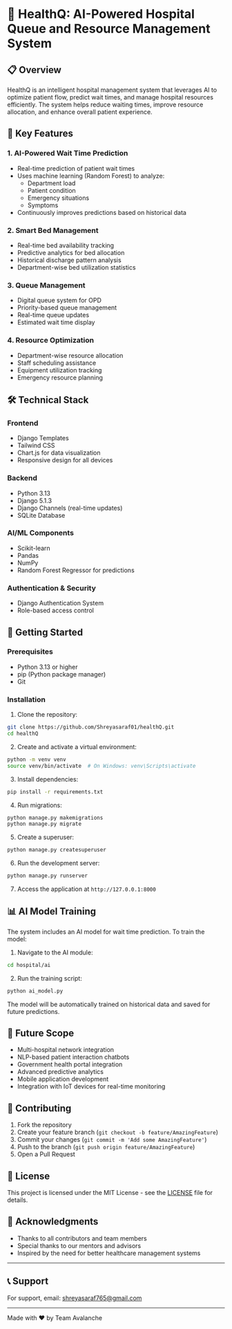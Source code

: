# 🏥 HealthQ: AI-Powered Hospital Queue and Resource Management System

## 📋 Overview
HealthQ is an intelligent hospital management system that leverages AI to optimize patient flow, predict wait times, and manage hospital resources efficiently. The system helps reduce waiting times, improve resource allocation, and enhance overall patient experience.

## 🎯 Key Features

### 1. AI-Powered Wait Time Prediction
- Real-time prediction of patient wait times
- Uses machine learning (Random Forest) to analyze:
  - Department load
  - Patient condition
  - Emergency situations
  - Symptoms
- Continuously improves predictions based on historical data

### 2. Smart Bed Management
- Real-time bed availability tracking
- Predictive analytics for bed allocation
- Historical discharge pattern analysis
- Department-wise bed utilization statistics

### 3. Queue Management
- Digital queue system for OPD
- Priority-based queue management
- Real-time queue updates
- Estimated wait time display

### 4. Resource Optimization
- Department-wise resource allocation
- Staff scheduling assistance
- Equipment utilization tracking
- Emergency resource planning

## 🛠️ Technical Stack

### Frontend
- Django Templates
- Tailwind CSS
- Chart.js for data visualization
- Responsive design for all devices

### Backend
- Python 3.13
- Django 5.1.3
- Django Channels (real-time updates)
- SQLite Database

### AI/ML Components
- Scikit-learn
- Pandas
- NumPy
- Random Forest Regressor for predictions

### Authentication & Security
- Django Authentication System
- Role-based access control

## 🚀 Getting Started

### Prerequisites
- Python 3.13 or higher
- pip (Python package manager)
- Git

### Installation

1. Clone the repository:
```bash
git clone https://github.com/Shreyasaraf01/healthQ.git
cd healthQ
```

2. Create and activate a virtual environment:
```bash
python -m venv venv
source venv/bin/activate  # On Windows: venv\Scripts\activate
```

3. Install dependencies:
```bash
pip install -r requirements.txt
```

4. Run migrations:
```bash
python manage.py makemigrations
python manage.py migrate
```

5. Create a superuser:
```bash
python manage.py createsuperuser
```

6. Run the development server:
```bash
python manage.py runserver
```

7. Access the application at `http://127.0.0.1:8000`

## 📊 AI Model Training

The system includes an AI model for wait time prediction. To train the model:

1. Navigate to the AI module:
```bash
cd hospital/ai
```

2. Run the training script:
```bash
python ai_model.py
```

The model will be automatically trained on historical data and saved for future predictions.

## 🌟 Future Scope

- Multi-hospital network integration
- NLP-based patient interaction chatbots
- Government health portal integration
- Advanced predictive analytics
- Mobile application development
- Integration with IoT devices for real-time monitoring

## 🤝 Contributing

1. Fork the repository
2. Create your feature branch (`git checkout -b feature/AmazingFeature`)
3. Commit your changes (`git commit -m 'Add some AmazingFeature'`)
4. Push to the branch (`git push origin feature/AmazingFeature`)
5. Open a Pull Request

## 📝 License

This project is licensed under the MIT License - see the [LICENSE](LICENSE) file for details.

## 🙏 Acknowledgments

- Thanks to all contributors and team members
- Special thanks to our mentors and advisors
- Inspired by the need for better healthcare management systems

---

## 📞 Support

For support, email: shreyasaraf765@gmail.com

---

Made with ❤️ by Team Avalanche
